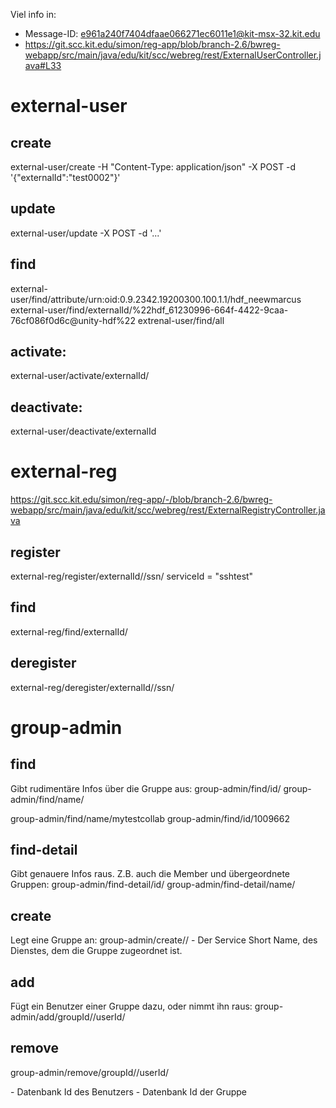 Viel info in:

- Message-ID: <e961a240f7404dfaae066271ec6011e1@kit-msx-32.kit.edu>
- https://git.scc.kit.edu/simon/reg-app/blob/branch-2.6/bwreg-webapp/src/main/java/edu/kit/scc/webreg/rest/ExternalUserController.java#L33

# external-user
## create

external-user/create -H "Content-Type: application/json"     -X POST -d '{"externalId":"test0002"}'    

## update

external-user/update -X POST -d '...'

## find

external-user/find/attribute/urn:oid:0.9.2342.19200300.100.1.1/hdf_neewmarcus
external-user/find/externalId/%22hdf_61230996-664f-4422-9caa-76cf086f0d6c@unity-hdf%22
extrenal-user/find/all

## activate:

external-user/activate/externalId/<externalId>

## deactivate:

external-user/deactivate/externalId<externalId>


# external-reg
https://git.scc.kit.edu/simon/reg-app/-/blob/branch-2.6/bwreg-webapp/src/main/java/edu/kit/scc/webreg/rest/ExternalRegistryController.java
## register

external-reg/register/externalId/<externalId>/ssn/<serviceId>
serviceId = "sshtest"

## find

external-reg/find/externalId/<externalId>


## deregister

external-reg/deregister/externalId/<externalId>/ssn/<serviceId>


# group-admin

## find

Gibt rudimentäre Infos über die Gruppe aus:
group-admin/find/id/<id>
group-admin/find/name/<name>

group-admin/find/name/mytestcollab
group-admin/find/id/1009662

## find-detail

Gibt genauere Infos raus. Z.B. auch die Member und übergeordnete Gruppen:
group-admin/find-detail/id/<id>
group-admin/find-detail/name/<name>

## create 

Legt eine Gruppe an:
group-admin/create/<ssn>/<name>
<ssn> - Der Service Short Name, des Dienstes, dem die Gruppe zugeordnet ist.

## add 

Fügt ein Benutzer einer Gruppe dazu, oder nimmt ihn raus:
group-admin/add/groupId/<groupId>/userId/<userId>

## remove 

group-admin/remove/groupId/<groupId>/userId/<userId>

<userId> - Datenbank Id des Benutzers
<groupId> - Datenbank Id der Gruppe

